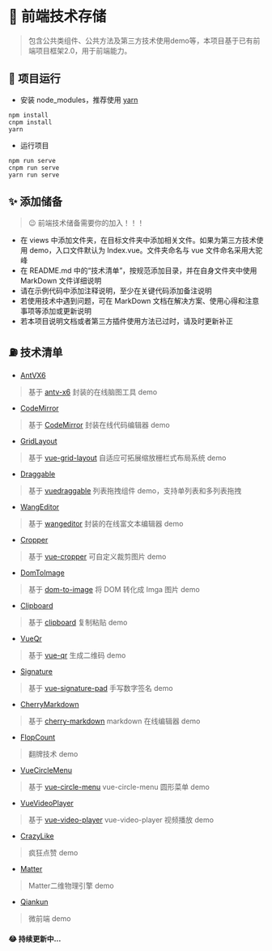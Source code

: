 # &#x1F3A3; 前端技术存储
> 包含公共类组件、公共方法及第三方技术使用demo等，本项目基于已有前端项目框架2.0，用于前端能力。

## &#x1F680; 项目运行
+ 安装 node_modules，推荐使用 [yarn](https://yarn.bootcss.com/)
```
npm install
cnpm install
yarn
```
+ 运行项目
```
npm run serve
cnpm run serve
yarn run serve
``` 

## &#x2728; 添加储备
> &#x1F609; 前端技术储备需要你的加入！！！
+ 在 views 中添加文件夹，在目标文件夹中添加相关文件。如果为第三方技术使用 demo，入口文件默认为 Index.vue。文件夹命名与 vue 文件命名采用大驼峰
+ 在 README.md 中的“技术清单”，按规范添加目录，并在自身文件夹中使用 MarkDown 文件详细说明
+ 请在示例代码中添加注释说明，至少在关键代码添加备注说明
+ 若使用技术中遇到问题，可在 MarkDown 文档在解决方案、使用心得和注意事项等添加或更新说明
+ 若本项目说明文档或者第三方插件使用方法已过时，请及时更新补正

## &#x26FD; 技术清单
+ [AntVX6](src/views/AntVX6)
> 基于 [antv-x6](https://antv.vision/zh/) 封装的在线脑图工具 demo

+ [CodeMirror](src/views/CodeMirror)
> 基于 [CodeMirror](https://codemirror.net/) 封装在线代码编辑器 demo

+ [GridLayout](src/views/GridLayout)
> 基于 [vue-grid-layout](https://jbaysolutions.github.io/vue-grid-layout/zh/) 自适应可拓展缩放栅栏式布局系统 demo

+ [Draggable](src/views/Draggable)
> 基于 [vuedraggable](https://www.npmjs.com/package/vuedraggable) 列表拖拽组件 demo，支持单列表和多列表拖拽

+ [WangEditor](src/views/WangEditor)
> 基于 [wangeditor](https://www.wangeditor.com/) 封装的在线富文本编辑器 demo

+ [Cropper](src/views/Cropper)
> 基于 [vue-cropper](https://www.npmjs.com/package/vue-cropper) 可自定义裁剪图片 demo

+ [DomToImage](src/views/DomToImage)
> 基于 [dom-to-image](https://www.npmjs.com/package/dom-to-image) 将 DOM 转化成 Imga 图片 demo

+ [Clipboard](src/views/Clipboard)
> 基于 [clipboard](https://clipboardjs.com/) 复制粘贴 demo

+ [VueQr](src/views/VueQr)
> 基于 [vue-qr](https://www.npmjs.com/package/vue-qr) 生成二维码 demo

+ [Signature](src/views/Signature)
> 基于 [vue-signature-pad](https://www.npmjs.com/package/vue-signature-pad) 手写数字签名 demo

+ [CherryMarkdown](src/views/CherryMarkdown)
> 基于 [cherry-markdown](https://github.com/Tencent/cherry-markdown) markdown 在线编辑器 demo

+ [FlopCount](src/views/FlopCount)
> 翻牌技术 demo

+ [VueCircleMenu](src/views/VueCircleMenu)
> 基于 [vue-circle-menu](https://github.com/OYsun/VueCircleMenu) vue-circle-menu 圆形菜单 demo

+ [VueVideoPlayer](src/views/VueVideoPlayer)
> 基于 [vue-video-player](https://gitcode.net/mirrors/surmon-china/vue-video-player) vue-video-player 视频播放 demo

+ [CrazyLike](src/views/CrazyLike)
> 疯狂点赞 demo

+ [Matter](src/views/Matter)
> Matter二维物理引擎 demo

+ [Qiankun](src/views/Qiankun)
> 微前端 demo

#### &#x1F602; 持续更新中...